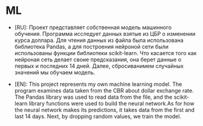 # ML

- [RU]: 
 Проект представляет собственная модель машинного обучения. Программа исследует данных взятые из ЦБР о изменении курса доллара. 
Для чтения данных из файла была использована библиотека Pandas, а для построения нейроной сети были использованы функции  библиотеки scikit-learn.
Что касается того как нейроная сеть делает своие предсказания, она берет данные о первых и последних 14 дней. Далее, сбросиванимем случайных значений мы обучаем модель.   

- [EN]:
 This project represents my own machine learning model. The program examines data taken from the CBR about dollar exchange rate.
 The Pandas library was used to read data from the file, and the scikit-learn library functions were used to build the neural network.As for how the neural network makes its predictions, it takes data from the first and last 14 days. Next, by dropping random values, we train the model.
